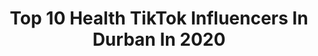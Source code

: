 ---
title: Top 10 Health TikTok Influencers In Durban In 2020
description: >-
  Find top health TikTok influencers in Durban in 2020. Most popular hashtags: #stayathome #durban #greenscreen #winter.
platform: TikTok
profiles:
  - username: "yuvansingh06"
    fullname: >-
      Yuvansingh
    location: "South Africa"
    followers: 2640
    engagement: 1561
    commentsToLikes: 0.052514
    id: ck9slj3die76b0j7804fcuj6r
    verified: false
    hashtags: "#duet"
  - username: "aj_nerd23"
    fullname: >-
      AJ_nerd
    location: "South Africa"
    followers: 4962
    engagement: 1179
    commentsToLikes: 0.053327
    id: ck9sk4tdk714a0j78onmsfw0g
    verified: false
    hashtags: "#xyzcba, #teamdurbz, #blowup, #tiktoktrending"
  - username: "andrerouxsaofficial"
    fullname: >-
      Andrè Roux
    location: "South Africa"
    followers: 22262
    engagement: 609
    commentsToLikes: 0.035219
    id: ck9fmtc3bv5en0j788cz1jv67
    verified: false
    hashtags: "#boredinthehouse"
  - username: "officialreya"
    fullname: >-
      ❤️SHREYA❤️
    location: "South Africa"
    followers: 3660
    engagement: 2872
    commentsToLikes: 0.055408
    id: ckad9hcwudoi50i788qz2tcbe
    verified: false
    hashtags: "#durban, #drake, #imfamousquad, #future"
  - username: "talia.tucker"
    fullname: >-
      Talia Tucker
    location: "South Africa"
    followers: 103078
    engagement: 856
    commentsToLikes: 0.041884
    id: cka0rw3kwiu840i78c0227tgb
    verified: false
    hashtags: "#itsfriday, #blueskies, #drawme, #adderall"
  - username: "jennamartin20"
    fullname: >-
      Jenna Martin
    location: "South Africa"
    followers: 22147
    engagement: 807
    commentsToLikes: 0.030174
    id: ckaknkelu7l9u0i78m48oiait
    verified: false
    hashtags: "#covid19, #saschools, #monkeys, #speedchallenge"
  - username: "itsscandss"
    fullname: >-
      Candice ;)
    location: "South Africa"
    followers: 168590
    engagement: 2619
    commentsToLikes: 0.054216
    id: ck978grmd7wvg0j78yyqurpn3
    verified: true
    hashtags: "#bruv, #explain, #beat, #answer"
  - username: "marcslater_"
    fullname: >-
      Slater
    location: "South Africa"
    followers: 11261
    engagement: 1734
    commentsToLikes: 0.077776
    id: ck9f3mtxpig1n0j78tdxkuy58
    verified: false
    hashtags: "#part4, #stepchickens, #colouredboys, #woah"
  - username: "abiteofvegan"
    fullname: >-
      georgia
    location: "South Africa"
    followers: 3642
    engagement: 894
    commentsToLikes: 0.014767
    id: cka0zjs45fqmb0i78zkzx7qo8
    verified: false
    hashtags: "#lockdownday, #baking, #whatieatinaday, #bathbomb"
  - username: "sketchybongo"
    fullname: >-
      Sketchy Bongo
    location: "South Africa"
    followers: 8629
    engagement: 442
    commentsToLikes: 0.027291
    id: cka6mwlk991940i786sop5c78
    verified: true
    hashtags: "#drinks, #souljaboy, #lalachallenge, #funny"
---